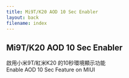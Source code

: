 ```yaml
---
title: Mi9T/K20 AOD 10 Sec Enabler
layout: back
filename: index
--- 
```


## Mi9T/K20 AOD 10 Sec Enabler

啟用小米9T/紅米K20 的10秒環境顯示功能<br>
Enable AOD 10 Sec Feature on MIUI
